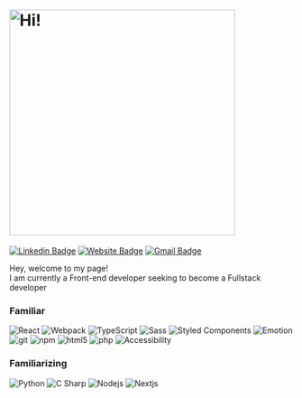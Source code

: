 <h1><img id="forest" alt="Hi!" src="https://media.giphy.com/media/Awuqdc4Rj6MbS/giphy.gif?" width="400"/></h1>

[![Linkedin Badge](https://img.shields.io/badge/-fredericksmeltzer-blue?style=flat&logo=Linkedin&logoColor=white&link=https://www.linkedin.com/in/frederick-smeltzer-b9038898/)](https://www.linkedin.com/in/frederick-smeltzer-b9038898/)
[![Website Badge](https://img.shields.io/badge/-fpsmeltzer.me(WIP)-1aa15f?style=flat&logo=Google-Chrome&logoColor=white&link=https://fpsmeltzer.me)](https://fpsmeltzer.me)
[![Gmail Badge](https://img.shields.io/badge/-fsmeltzer3-c14438?style=flat&logo=Gmail&logoColor=white&link=mailto:fsmeltzer3@gmail.com)](mailto:fsmeltzer3@gmail.com)

<p>Hey, welcome to my page! </br> I am currently a Front-end developer seeking to become a Fullstack developer</p>
<h3>Familiar</h3>
<div>
  <img alt="React" src="https://img.shields.io/badge/-React-45b8d8?style=flat-square&logo=react&logoColor=white" />
  <img alt="Webpack" src="https://img.shields.io/badge/-Webpack-8DD6F9?style=flat-square&logo=webpack&logoColor=black" /> 
  <img alt="TypeScript" src="https://img.shields.io/badge/-TypeScript-007ACC?style=flat-square&logo=typescript&logoColor=white" />
  <img alt="Sass" src="https://img.shields.io/badge/-Sass-CC6699?style=flat-square&logo=sass&logoColor=white" />
  <img alt="Styled Components" src="https://img.shields.io/badge/-Styled_Components-db7092?style=flat-square&logo=styled-components&logoColor=white" />
  <img alt="Emotion" src="https://img.shields.io/badge/-Emotion-d36ac2?style=flat-square&logo=emotion.sh&logoColor=white" />
  <img alt="git" src="https://img.shields.io/badge/-Git-F05032?style=flat-square&logo=git&logoColor=white" />
  <img alt="npm" src="https://img.shields.io/badge/-NPM-CB3837?style=flat-square&logo=npm&logoColor=white" />
  <img alt="html5" src="https://img.shields.io/badge/-HTML5-E34F26?style=flat-square&logo=html5&logoColor=white" />
  <img alt="php" src="https://img.shields.io/badge/-PHP-828cb7?style=flat-square&logo=php&logoColor=white" />
  <img alt="Accessibility" src="https://img.shields.io/badge/-Accessibility-000000?style=flat-square&logo=Accessibility&logoColor=white" />

</div>
<h3>Familiarizing</h3>
<div>
  <img alt="Python" src="https://img.shields.io/badge/-Python-234c6e?style=flat-square&logo=Python&logoColor=ffde57" />
  <img alt="C Sharp" src="https://img.shields.io/badge/-C Sharp-ffffff?style=flat-square&logo=Csharp&logoColor=a47ade" />
  <img alt="Nodejs" src="https://img.shields.io/badge/-Nodejs-43853d?style=flat-square&logo=Node.js&logoColor=white" />
  <img alt="Nextjs" src="https://img.shields.io/badge/-Nextjs-ffffff?style=flat-square&logo=Next.js&logoColor=black" />
</div>
